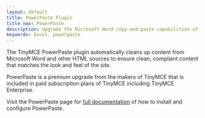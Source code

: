 ```yaml
---
layout: default
title: PowerPaste Plugin
title_nav: PowerPaste
description: Upgrade the Microsoft Word copy-and-paste capabilities of TinyMCE.
keywords: Excel, powerpaste
---
```


The TinyMCE PowerPaste plugin automatically cleans up content from Microsoft Word and other HTML sources to ensure clean, compliant content that matches the look and feel of the site.

PowerPaste is a premium upgrade from the makers of TinyMCE that is included in paid subscription plans of TinyMCE including TinyMCE Enterprise.

Visit the PowerPaste page for [full documentation](/enterprise/paste-from-word/) of how to install and configure PowerPaste.